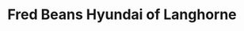 ---
title: "Fred Beans Hyundai of Langhorne"
url: /langhorne/fred-beans-hyundai-of-langhorne/
shop: car
---